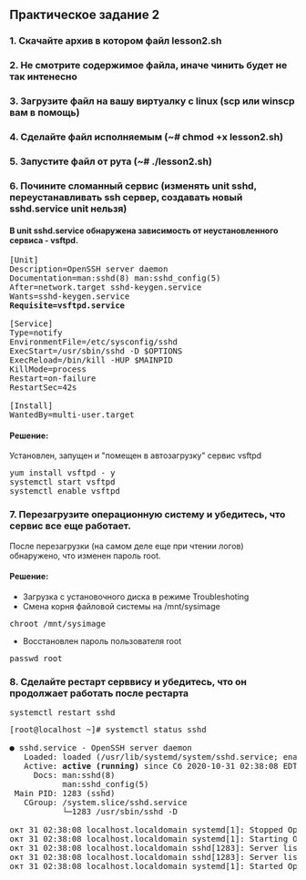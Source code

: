 ## Практическое задание 2

### 1. Скачайте архив в котором файл lesson2.sh
### 2. Не смотрите содержимое файла, иначе чинить будет не так интенесно
### 3. Загрузите файл на вашу виртуалку с linux (scp или winscp вам в помощь)
### 4. Сделайте файл исполняемым (~# chmod +x lesson2.sh)
### 5. Запустите файл от рута (~# ./lesson2.sh)
### 6. Почините сломанный сервис (изменять unit sshd, переустанавливать ssh сервер, создавать новый sshd.service unit нельзя)

#### В unit sshd.service обнаружена зависимость от неустановленного сервиса - vsftpd.

<pre>
[Unit]
Description=OpenSSH server daemon
Documentation=man:sshd(8) man:sshd_config(5)
After=network.target sshd-keygen.service
Wants=sshd-keygen.service
<b>Requisite=vsftpd.service</b>

[Service]
Type=notify
EnvironmentFile=/etc/sysconfig/sshd
ExecStart=/usr/sbin/sshd -D $OPTIONS
ExecReload=/bin/kill -HUP $MAINPID
KillMode=process
Restart=on-failure
RestartSec=42s

[Install]
WantedBy=multi-user.target
</pre>

#### Решение:

Установлен, запущен и "помещен в автозагрузку" сервис vsftpd

<pre>
yum install vsftpd - y
systemctl start vsftpd
systemctl enable vsftpd
</pre>

### 7. Перезагрузите операционную систему и убедитесь, что сервис все еще работает.

После перезагрузки (на самом деле еще при чтении логов) обнаружено, что изменен пароль root.

#### Решение:

- Загрузка с установочного диска в режиме Troubleshoting
- Смена корня файловой системы на /mnt/sysimage

<pre>
chroot /mnt/sysimage
</pre>

- Восстановлен пароль пользователя root

<pre>
passwd root
</pre>

### 8. Сделайте рестарт серввису и убедитесь, что он продолжает работать после рестарта


<pre>
systemctl restart sshd
</pre>

<pre>
[root@localhost ~]# systemctl status sshd

● sshd.service - OpenSSH server daemon
   Loaded: loaded (/usr/lib/systemd/system/sshd.service; enabled; vendor preset: enabled)
   Active: <b>active (running)</b> since Сб 2020-10-31 02:38:08 EDT; 13s ago
     Docs: man:sshd(8)
           man:sshd_config(5)
 Main PID: 1283 (sshd)
   CGroup: /system.slice/sshd.service
           └─1283 /usr/sbin/sshd -D

окт 31 02:38:08 localhost.localdomain systemd[1]: Stopped OpenSSH server daemon.
окт 31 02:38:08 localhost.localdomain systemd[1]: Starting OpenSSH server daemon...
окт 31 02:38:08 localhost.localdomain sshd[1283]: Server listening on 0.0.0.0 port 22.
окт 31 02:38:08 localhost.localdomain sshd[1283]: Server listening on :: port 22.
окт 31 02:38:08 localhost.localdomain systemd[1]: Started OpenSSH server daemon.

</pre>
